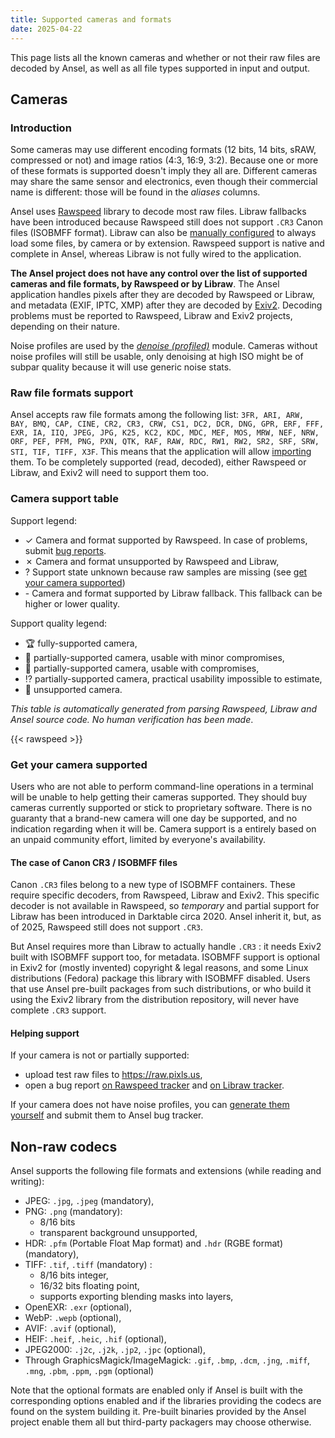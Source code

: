 ```yaml
---
title: Supported cameras and formats
date: 2025-04-22
---
```


This page lists all the known cameras and whether or not their raw files are decoded by Ansel, as well as all file types supported in input and output.

## Cameras

### Introduction

Some cameras may use different encoding formats (12 bits, 14 bits, sRAW, compressed or not) and image ratios (4:3, 16:9, 3:2). Because one or more of these formats is supported doesn't imply they all are. Different cameras may share the same sensor and electronics, even though their commercial name is different: those will be found in the _aliases_ columns.

Ansel uses [Rawspeed](https://darktable-org.github.io/rawspeed/) library to decode most raw files. Libraw fallbacks have been introduced because Rawspeed still does not support `.CR3` Canon files (ISOBMFF format). Libraw can also be [manually configured](../../doc/preferences-settings/processing/#libraw) to always load some files, by camera or by extension. Rawspeed support is native and complete in Ansel, whereas Libraw is not fully wired to the application.

__The Ansel project does not have any control over the list of supported cameras and file formats, by Rawspeed or by Libraw__. The Ansel application handles pixels after they are decoded by Rawspeed or Libraw, and metadata (EXIF, IPTC, XMP) after they are decoded by [Exiv2](https://exiv2.org/). Decoding problems must be reported to Rawspeed, Libraw and Exiv2 projects, depending on their nature.

Noise profiles are used by the [_denoise (profiled)_](../../doc/views/darkroom/modules/denoise-profiled) module. Cameras without noise profiles will still be usable, only denoising at high ISO might be of subpar quality because it will use generic noise stats.

### Raw file formats support

Ansel accepts raw file formats among the following list: `3FR, ARI, ARW, BAY, BMQ, CAP, CINE, CR2, CR3, CRW, CS1, DC2, DCR, DNG, GPR, ERF, FFF, EXR, IA, IIQ, JPEG, JPG, K25, KC2, KDC, MDC, MEF, MOS, MRW, NEF, NRW, ORF, PEF, PFM, PNG, PXN, QTK, RAF, RAW, RDC, RW1, RW2, SR2, SRF, SRW, STI, TIF, TIFF, X3F`. This means that the application will allow [importing](../doc/getting-started/import.md) them. To be completely supported (read, decoded), either Rawspeed or Libraw, and Exiv2 will need to support them too.

### Camera support table

Support legend:

- <span class='badge rounded-circle text-bg-success square-badge'>✓</span> Camera and format supported by Rawspeed. In case of problems, submit [bug reports](https://github.com/darktable-org/rawspeed/issues).
- <span class='badge rounded-circle text-bg-danger square-badge'>✗</span> Camera and format unsupported by Rawspeed and Libraw,
- <span class='badge rounded-circle text-bg-warning square-badge'>?</span> Support state unknown because raw samples are missing (see [get your camera supported](#get-your-camera-supported))
- <span class='badge rounded-circle text-bg-info square-badge'>-</span> Camera and format supported by Libraw fallback. This fallback can be higher or lower quality.

Support quality legend:

- 🏆 fully-supported camera,
- 🥈 partially-supported camera, usable with minor compromises,
- 🥉 partially-supported camera, usable with compromises,
- ⁉️ partially-supported camera, practical usability impossible to estimate,
- 💩 unsupported camera.

_This table is automatically generated from parsing Rawspeed, Libraw and Ansel source code. No human verification has been made_.

{{< rawspeed >}}

### Get your camera supported

Users who are not able to perform command-line operations in a terminal will be unable to help getting their cameras supported. They should buy cameras currently supported or stick to proprietary software. There is no guaranty that a brand-new camera will one day be supported, and no indication regarding when it will be. Camera support is a entirely based on an unpaid community effort, limited by everyone's availability.

#### The case of Canon CR3 / ISOBMFF files

Canon `.CR3` files belong to a new type of ISOBMFF containers. These require specific decoders, from Rawspeed, Libraw and Exiv2. This specific decoder is not available in Rawspeed, so _temporary_ and partial support for Libraw has been introduced in Darktable circa 2020. Ansel inherit it, but, as of 2025, Rawspeed still does not support `.CR3`.

But Ansel requires more than Libraw to actually handle `.CR3` : it needs Exiv2 built with ISOBMFF support too, for metadata. ISOBMFF support is optional in Exiv2 for (mostly invented) copyright & legal reasons, and some Linux distributions (Fedora) package this library with ISOBMFF disabled. Users that use Ansel pre-built packages from such distributions, or who build it using the Exiv2 library from the distribution repository, will never have complete `.CR3` support.

#### Helping support

If your camera is not or partially supported:

- upload test raw files to <https://raw.pixls.us>,
- open a bug report [on Rawspeed tracker](https://github.com/darktable-org/rawspeed/issues) and [on Libraw tracker](https://github.com/LibRaw/LibRaw/issues/608).

If your camera does not have noise profiles, you can [generate them yourself](https://pixls.us/articles/how-to-create-camera-noise-profiles-for-darktable/) and submit them to Ansel bug tracker.

## Non-raw codecs

Ansel supports the following file formats and extensions (while reading and writing):

- JPEG: `.jpg`, `.jpeg` (mandatory),
- PNG: `.png` (mandatory):
    - 8/16 bits
    - transparent background unsupported,
- HDR: `.pfm` (Portable Float Map format) and `.hdr` (RGBE format) (mandatory),
- TIFF: `.tif`, `.tiff` (mandatory) :
    - 8/16 bits integer,
    - 16/32 bits floating point,
    - supports exporting blending masks into layers,
- OpenEXR: `.exr` (optional),
- WebP: `.wepb` (optional),
- AVIF: `.avif` (optional),
- HEIF: `.heif`, `.heic`, `.hif` (optional),
- JPEG2000: `.j2c`, `.j2k`, `.jp2`, `.jpc` (optional),
- Through GraphicsMagick/ImageMagick: `.gif`, `.bmp`, `.dcm`, `.jng`, `.miff`, `.mng`, `.pbm`, `.ppm`, `.pgm` (optional)

Note that the optional formats are enabled only if Ansel is built with the corresponding options enabled and if the libraries providing the codecs are found on the system building it. Pre-built binaries provided by the Ansel project enable them all but third-party packagers may choose otherwise.
